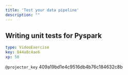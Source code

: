 ```yaml
---
title: 'Test your data pipeline'
description: ""
---
```


## Writing unit tests for Pyspark

```yaml
type: VideoExercise
key: 844a8c4ae6
xp: 50
```

`@projector_key`
409a19bd1e4c9516db4b76c184632c8b
